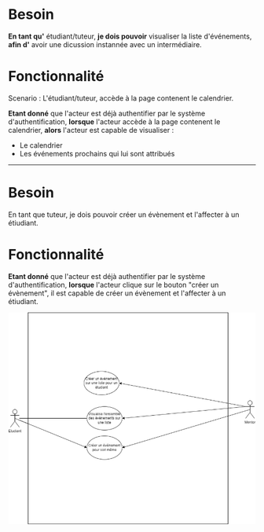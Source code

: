 # Besoin

**En tant qu'** étudiant/tuteur, **je dois pouvoir** visualiser la liste d'événements, **afin d'** avoir une dicussion instannée avec un intermédiaire.

# Fonctionnalité

Scenario : L'étudiant/tuteur, accède à la page contenent le calendrier.

**Etant donné** que l'acteur est déjà authentifier par le système d'authentification, **lorsque** l'acteur accède à la page contenent le calendrier, **alors** l'acteur est capable de visualiser :

- Le calendrier
- Les événements prochains qui lui sont attribués

---

# Besoin

En tant que tuteur, je dois pouvoir créer un évènement et l'affecter à un étiudiant.

# Fonctionnalité

**Etant donné** que l'acteur est déjà authentifier par le système d'authentification, **lorsque** l'acteur clique sur le bouton "créer un évènement", il est capable de créer un évènement et l'affecter à un étiudiant.

![Schema](user_case_calendrier.png)
